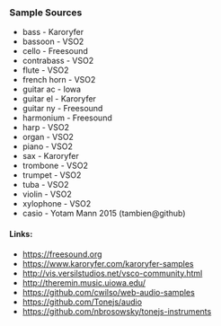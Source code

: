 ### Sample Sources

- bass - Karoryfer
- bassoon - VSO2
- cello - Freesound
- contrabass - VSO2
- flute - VSO2
- french horn - VSO2
- guitar ac - Iowa
- guitar el - Karoryfer
- guitar ny - Freesound
- harmonium - Freesound
- harp - VSO2
- organ - VSO2
- piano - VSO2
- sax - Karoryfer
- trombone - VSO2
- trumpet - VSO2
- tuba - VSO2
- violin - VSO2
- xylophone - VSO2
- casio - Yotam Mann 2015 (tambien@github)

#### Links:

- https://freesound.org
- https://www.karoryfer.com/karoryfer-samples
- http://vis.versilstudios.net/vsco-community.html
- http://theremin.music.uiowa.edu/
- https://github.com/cwilso/web-audio-samples
- https://github.com/Tonejs/audio
- https://github.com/nbrosowsky/tonejs-instruments
